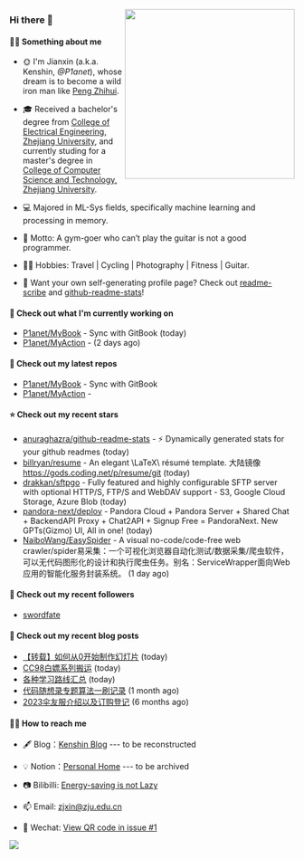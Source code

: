 <a href="https://github.com/P1anet"><img align="right" src="https://github.com/P1anet/P1anet/assets/44898226/b7425220-81d2-4e29-9c46-ae3b866bd83f" width="300" /></a>

### Hi there 👋

#### 💪🏻 Something about me

- 🌞 I'm Jianxin (a.k.a. Kenshin, _@P1anet_), whose dream is to become a wild iron man like [Peng Zhihui](https://github.com/peng-zhihui).

- 🎓 Received a bachelor's degree from [College of Electrical Engineering, Zhejiang University](http://ee.zju.edu.cn/), and currently studing for a master's degree in [College of Computer Science and Technology, Zhejiang University](http://www.cs.zju.edu.cn/).

- 💻 Majored in ML-Sys fields, specifically machine learning and processing in memory.

- 📢 Motto: A gym-goer who can’t play the guitar is not a good programmer.

- 🚴‍♂️ Hobbies: Travel | Cycling | Photography | Fitness | Guitar.

- 🤔 Want your own self-generating profile page? Check out [readme-scribe](https://github.com/muesli/readme-scribe) and [github-readme-stats](https://github.com/anuraghazra/github-readme-stats)!

#### 👷 Check out what I'm currently working on

- [P1anet/MyBook](https://github.com/P1anet/MyBook) - Sync with GitBook (today)
- [P1anet/MyAction](https://github.com/P1anet/MyAction) -  (2 days ago)

#### 🌱 Check out my latest repos

- [P1anet/MyBook](https://github.com/P1anet/MyBook) - Sync with GitBook
- [P1anet/MyAction](https://github.com/P1anet/MyAction) - 

#### ⭐ Check out my recent stars

- [anuraghazra/github-readme-stats](https://github.com/anuraghazra/github-readme-stats) - :zap: Dynamically generated stats for your github readmes (today)
- [billryan/resume](https://github.com/billryan/resume) - An elegant \LaTeX\ résumé template. 大陆镜像 https://gods.coding.net/p/resume/git (today)
- [drakkan/sftpgo](https://github.com/drakkan/sftpgo) - Fully featured and highly configurable SFTP server with optional HTTP/S, FTP/S and WebDAV support - S3, Google Cloud Storage, Azure Blob (today)
- [pandora-next/deploy](https://github.com/pandora-next/deploy) - Pandora Cloud &#43; Pandora Server &#43; Shared Chat &#43; BackendAPI Proxy &#43; Chat2API &#43; Signup Free = PandoraNext. New GPTs(Gizmo) UI, All in one! (today)
- [NaiboWang/EasySpider](https://github.com/NaiboWang/EasySpider) - A visual no-code/code-free web crawler/spider易采集：一个可视化浏览器自动化测试/数据采集/爬虫软件，可以无代码图形化的设计和执行爬虫任务。别名：ServiceWrapper面向Web应用的智能化服务封装系统。 (1 day ago)

#### 👯 Check out my recent followers

- [swordfate](https://github.com/swordfate)

#### 📜 Check out my recent blog posts

- [【转载】如何从0开始制作幻灯片](https://p1anet.github.io/2023/12/12/how-to-make-slides/) (today)
- [CC98白嫖系列搬运](https://p1anet.github.io/2023/12/12/cc98-tools/) (today)
- [各种学习路线汇总](https://p1anet.github.io/2023/12/12/learning-route/) (today)
- [代码随想录专题算法一刷记录](https://p1anet.github.io/2023/10/29/algorithm/) (1 month ago)
- [2023伞友服介绍以及订购登记](https://p1anet.github.io/2023/05/31/cycling-cloth/) (6 months ago)

#### 👯‍♂️ How to reach me

- 🖋 Blog：[Kenshin Blog](https://https://p1anet.github.io/) --- to be reconstructed

- 💡 Notion：[Personal Home](https://www.notion.so/Personal-Home-ce2fa1062dae41cc8f56525b5be3c23a?pvs=4) --- to be archived

- 📷 Bilibilli: [Energy-saving is not Lazy](https://space.bilibili.com/18617894)

- 📫 Email: [zjxin@zju.edu.cn](zjxin@zju.edu.cn)

- 💬 Wechat: [View QR code in issue #1](https://github.com/P1anet/P1anet/issues/1)

<a target='_blank' href="https://github.com/P1anet">
  <img style="display:inline;margin:initial;max-height:140px" src="https://github-readme-stats.vercel.app/api?username=P1anet&count_private=true&hide=prs,contribs&show_icons=true" />
</a>



